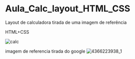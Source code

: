# Aula_Calc_layout_HTML_CSS
 Layout de calculadora tirada de uma imagem de referência
 
 HTML+CSS

![calc](https://user-images.githubusercontent.com/109077065/184591919-7186f6ed-5b74-49d7-ba2b-572331f7cfdd.png)


imagem de referencia tirada do google
![4366223938_1](https://user-images.githubusercontent.com/109077065/184593078-4b19c3c3-e61f-4210-8ef2-de71d9f84ffa.png)
